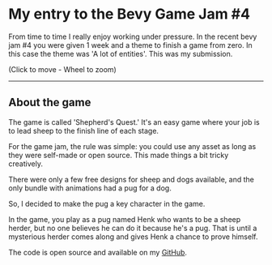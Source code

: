 # My entry to the Bevy Game Jam #4

From time to time I really enjoy working under pressure. In the recent bevy jam #4
you were given 1 week and a theme to finish a game from zero. In this case the theme
was 'A lot of entities'. This was my submission.

<wasm-frame src="/wasm/shepherd/index.html" cover="/wasm/shepherd/screen.jpeg">
</wasm-frame>

(Click to move - Wheel to zoom)

---

## About the game

The game is called 'Shepherd's Quest.' It's an easy game where your job is to lead sheep to
the finish line of each stage.

For the game jam, the rule was simple: you could use any asset
as long as they were self-made or open source. This made things a bit tricky creatively.

There were only a few free designs for sheep and dogs available, and the only bundle with animations
had a pug for a dog.

So, I decided to make the pug a key character in the game.

In the game, you play as a pug named Henk who wants to be a sheep herder, but no one believes
he can do it because he's a pug. That is until a mysterious herder comes along and gives Henk a chance to prove himself.

The code is open source and available on my [GitHub](https://github.com/Lommix/shepherds_quest).
